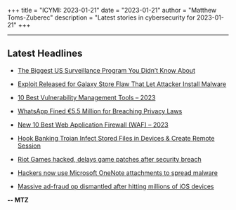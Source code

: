 +++
title = "ICYMI: 2023-01-21"
date = "2023-01-21"
author = "Matthew Toms-Zuberec"
description = "Latest stories in cybersecurity for 2023-01-21"
+++

---------------------------------------------------------------------------
## Latest Headlines
- [The Biggest US Surveillance Program You Didn’t Know About](https://www.wired.com/story/trac-money-transfer-surveillance-security-roundup/)

- [Exploit Released for Galaxy Store Flaw That Let Attacker Install Malware](https://cybersecuritynews.com/galaxy-store-flaw/)

- [10 Best Vulnerability Management Tools – 2023](https://cybersecuritynews.com/vulnerability-management-tools/)

- [WhatsApp Fined €5.5 Million for Breaching Privacy Laws](https://cybersecuritynews.com/whatsapp-fined/)

- [New 10 Best Web Application Firewall (WAF) – 2023](https://cybersecuritynews.com/web-application-firewall/)

- [Hook Banking Trojan Infect Stored Files in Devices & Create Remote Session](https://cybersecuritynews.com/hook-banking-trojan/)

- [Riot Games hacked, delays game patches after security breach](https://www.bleepingcomputer.com/news/security/riot-games-hacked-delays-game-patches-after-security-breach/)

- [Hackers now use Microsoft OneNote attachments to spread malware](https://www.bleepingcomputer.com/news/security/hackers-now-use-microsoft-onenote-attachments-to-spread-malware/)

- [Massive ad-fraud op dismantled after hitting millions of iOS devices](https://www.bleepingcomputer.com/news/security/massive-ad-fraud-op-dismantled-after-hitting-millions-of-ios-devices/)

**-- MTZ**